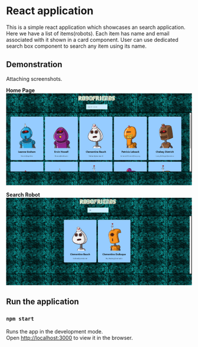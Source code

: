 # React application

This is a simple react application which showcases an search application. Here we have a list of items(robots). Each item has name and email associated with it shown in a card component. User can use dedicated search box component to search any item using its name.

## Demonstration
Attaching screenshots.

**Home Page**
![Home Page](screenshots/RoboHP.png?raw=true "Home Page")

**Search Robot**
![Search Robot](screenshots/RoboSearch.png?raw=true "Search Robot")

## Run the application
### `npm start`

Runs the app in the development mode.<br />
Open [http://localhost:3000](http://localhost:3000) to view it in the browser.

